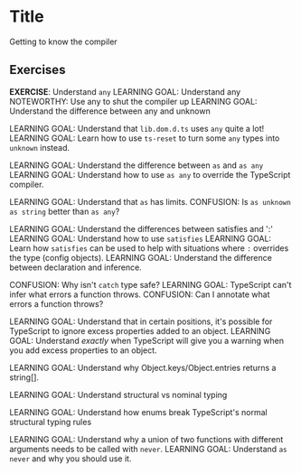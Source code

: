 # Title

Getting to know the compiler

## Exercises

**EXERCISE**: Understand `any`
LEARNING GOAL: Understand any
NOTEWORTHY: Use any to shut the compiler up
LEARNING GOAL: Understand the difference between any and unknown

LEARNING GOAL: Understand that `lib.dom.d.ts` uses `any` quite a lot!
LEARNING GOAL: Learn how to use `ts-reset` to turn some `any` types into `unknown` instead.

LEARNING GOAL: Understand the difference between `as` and `as any`
LEARNING GOAL: Understand how to use `as any` to override the TypeScript compiler.

LEARNING GOAL: Understand that `as` has limits.
CONFUSION: Is `as unknown as string` better than `as any`?

LEARNING GOAL: Understand the differences between satisfies and ':'
LEARNING GOAL: Understand how to use `satisfies`
LEARNING GOAL: Learn how `satisfies` can be used to help with situations where `:` overrides the type (config objects).
LEARNING GOAL: Understand the difference between declaration and inference.

CONFUSION: Why isn't `catch` type safe?
LEARNING GOAL: TypeScript can't infer what errors a function throws.
CONFUSION: Can I annotate what errors a function throws?

LEARNING GOAL: Understand that in certain positions, it's possible for TypeScript to ignore excess properties added to an object.
LEARNING GOAL: Understand _exactly_ when TypeScript will give you a warning when you add excess properties to an object.

LEARNING GOAL: Understand why Object.keys/Object.entries returns a string[].

LEARNING GOAL: Understand structural vs nominal typing

LEARNING GOAL: Understand how enums break TypeScript's normal structural typing rules

LEARNING GOAL: Understand why a union of two functions with different arguments needs to be called with `never`.
LEARNING GOAL: Understand `as never` and why you should use it.
